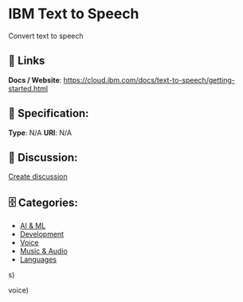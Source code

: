 # IBM Text to Speech


Convert text to speech

##  🔗 Links
**Docs / Website**: https://cloud.ibm.com/docs/text-to-speech/getting-started.html

## 🧬 Specification:
**Type**: N/A
**URI**: N/A

## 💬 Discussion:
[Create discussion](https://github.com/apis-list/apis-list/discussions/new)

## 🗄️ Categories:
- [AI & ML](https://github.com/apis-list/apis-list#ai--ml)
- [Development](https://github.com/apis-list/apis-list#development)
- [Voice](https://github.com/apis-list/apis-list#voice)
- [Music & Audio](https://github.com/apis-list/apis-list#music--audio)
- [Languages](https://github.com/apis-list/apis-list#languages)



s)







voice)



